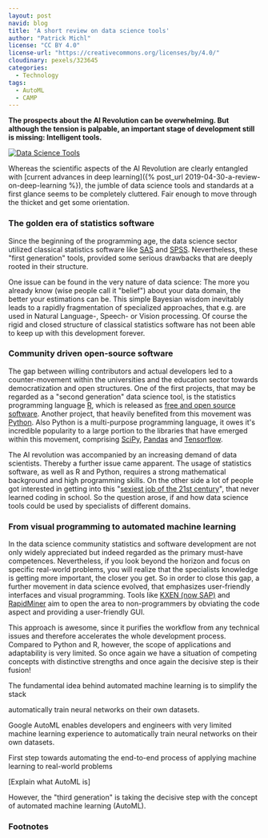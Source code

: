 ```yaml
---
layout: post
navid: blog
title: 'A short review on data science tools'
author: "Patrick Michl"
license: "CC BY 4.0"
license-url: "https://creativecommons.org/licenses/by/4.0/"
cloudinary: pexels/323645
categories:
  - Technology
tags:
  - AutoML
  - CAMP
---
```


**The prospects about the AI Revolution can be overwhelming. But although the
tension is palpable, an important stage of development still is missing:
Intelligent tools.**

[![Data Science Tools](/images/posts/data-science-tools.png)](/images/posts/data-science-tools.png)

Whereas the scientific aspects of the AI Revolution are clearly entangled with
[current advances in deep learning]({% post_url
2019-04-30-a-review-on-deep-learning %}), the jumble of data science tools and
standards at a first glance seems to be completely cluttered. Fair enough to
move through the thicket and get some orientation.

### The golden era of statistics software

Since the beginning of the programming age, the data science sector utilized
classical statistics software like
[SAS](https://www.sas.com/en_us/software/platform.html) and
[SPSS](https://www.ibm.com/analytics/spss-statistics-software). Nevertheless,
these "first generation" tools, provided some serious drawbacks that are deeply
rooted in their structure.

One issue can be found in the very nature of data science: The more you already
know (wise people call it "belief") about your data domain, the better your
estimations can be. This simple Bayesian wisdom inevitably leads to a rapidly
fragmentation of specialized approaches, that e.g. are used in Natural
Language-, Speech- or Vision processing. Of course the rigid and closed
structure of classical statistics software has not been able to keep up with
this development forever.

### Community driven open-source software

The gap between willing contributors and actual developers led to a
counter-movement within the universities and the education sector towards
democratization and open structures. One of the first projects, that may be
regarded as a "second generation" data science tool, is the statistics
programming language [R](https://www.r-project.org), which is released as [free
and open source
software](https://en.wikipedia.org/wiki/Free_and_open-source_software). Another
project, that heavily benefited from this movement was
[Python](https://www.python.org/). Also Python is a multi-purpose programming
language, it owes it's incredible popularity to a large portion to the libraries
that have emerged within this movement, comprising [SciPy](https://scipy.org/),
[Pandas](https://pandas.pydata.org/) and
[Tensorflow](https://www.tensorflow.org/).

The AI revolution was accompanied by an increasing demand of data scientists.
Thereby a further issue came apparent. The usage of statistics software, as well
as R and Python, requires a strong mathematical background and high programming
skills. On the other side a lot of people got interested in getting into this
"[sexiest job of the 21st
century](https://hbr.org/2012/10/data-scientist-the-sexiest-job-of-the-21st-century)",
that never learned coding in school. So the question arose, if and how data
science tools could be used by specialists of different domains.

### From visual programming to automated machine learning

In the data science community statistics and software development are not only
widely appreciated but indeed regarded as the primary must-have competences.
Nevertheless, if you look beyond the horizon and focus on specific real-world
problems, you will realize that the specialists knowledge is getting more
important, the closer you get. So in order to close this gap, a further movement
in data science evolved, that emphasizes user-friendly interfaces and visual
programming. Tools like [KXEN (now
SAP)](https://www.sap.com/germany/products/predictive-analytics.html) and
[RapidMiner](https://rapidminer.com/) aim to open the area to non-programmers by
obviating the code aspect and providing a user-friendly GUI.

This approach is awesome, since it purifies the workflow from any technical
issues and therefore accelerates the whole development process. Compared to
Python and R, however, the scope of applications and adaptability is very
limited. So once again we have a situation of competing concepts with
distinctive strengths and once again the decisive step is their fusion!

The fundamental idea behind automated machine learning is to simplify the stack

automatically train neural networks on their own datasets.



Google AutoML enables developers and engineers with very limited machine learning experience to automatically train neural networks on their own datasets.

First step towards
automating the end-to-end process of applying machine learning to real-world problems

[Explain what AutoML is]


However, the "third generation" is taking the decisive step with the concept of automated machine learning (AutoML).


### Footnotes

[^1]:
